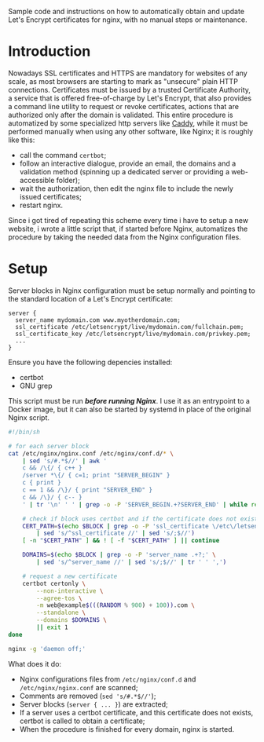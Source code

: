 Sample code and instructions on how to automatically obtain and update Let's Encrypt certificates for nginx, with no manual steps or maintenance.

# Introduction

Nowadays SSL certificates and HTTPS are mandatory for websites of any scale, as most browsers are starting to mark as "unsecure" plain HTTP connections. Certificates must be issued by a trusted Certificate Authority, a service that is offered free-of-charge by Let's Encrypt, that also provides a command line utility to request or revoke certificates, actions that are authorized only after the domain is validated. This entire procedure is automatized by some specialized http servers like [Caddy](https://github.com/mholt/caddy/), while it must be performed manually when using any other software, like Nginx; it is roughly like this:
* call the command `certbot`;
* follow an interactive dialogue, provide an email, the domains and a validation method (spinning up a dedicated server or providing a web-accessible folder);
* wait the authorization, then edit the nginx file to include the newly issued certificates;
* restart nginx.

Since i got tired of repeating this scheme every time i have to setup a new website, i wrote a little script that, if started before Nginx, automatizes the procedure by taking the needed data from the Nginx configuration files.

# Setup

Server blocks in Nginx configuration must be setup normally and pointing to the standard location of a Let's Encrypt certificate:
```
server {
  server_name mydomain.com www.myotherdomain.com;
  ssl_certificate /etc/letsencrypt/live/mydomain.com/fullchain.pem;
  ssl_certificate_key /etc/letsencrypt/live/mydomain.com/privkey.pem;
  ...
}
```

Ensure you have the following depencies installed:
* certbot
* GNU grep

This script must be run ***before running Nginx***. I use it as an entrypoint to a Docker image, but it can also be started by systemd in place of the original Nginx script.

```bash
#!/bin/sh

# for each server block
cat /etc/nginx/nginx.conf /etc/nginx/conf.d/* \
    | sed 's/#.*$//' | awk '
    c && /\{/ { c++ }
    /server *\{/ { c=1; print "SERVER_BEGIN" }
    c { print }
    c == 1 && /\}/ { print "SERVER_END" }
    c && /\}/ { c-- }
    ' | tr '\n' ' ' | grep -o -P 'SERVER_BEGIN.+?SERVER_END' | while read BLOCK; do

    # check if block uses certbot and if the certificate does not exist
    CERT_PATH=$(echo $BLOCK | grep -o -P 'ssl_certificate \/etc\/letsencrypt\/live\/.+\/fullchain.pem;' \
        | sed 's/^ssl_certificate //' | sed 's/;$//')
    [ -n "$CERT_PATH" ] && ! [ -f "$CERT_PATH" ] || continue

    DOMAINS=$(echo $BLOCK | grep -o -P 'server_name .+?;' \
        | sed 's/^server_name //' | sed 's/;$//' | tr ' ' ',')

    # request a new certificate
    certbot certonly \
        --non-interactive \
        --agree-tos \
        -m web@example$(((RANDOM % 900) + 100)).com \
        --standalone \
        --domains $DOMAINS \
        || exit 1
done

nginx -g 'daemon off;'
```

What does it do:
* Nginx configurations files from `/etc/nginx/conf.d` and `/etc/nginx/nginx.conf` are scanned;
* Comments are removed (`sed 's/#.*$//'`);
* Server blocks (`server { ... }`) are extracted;
* If a server uses a certbot certificate, and this certificate does not exists, certbot is called to obtain a certificate;
* When the procedure is finished for every domain, nginx is started.

